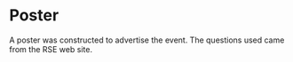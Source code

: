 # Poster 

A poster was constructed to advertise the event. The questions used
came from the RSE web site.

